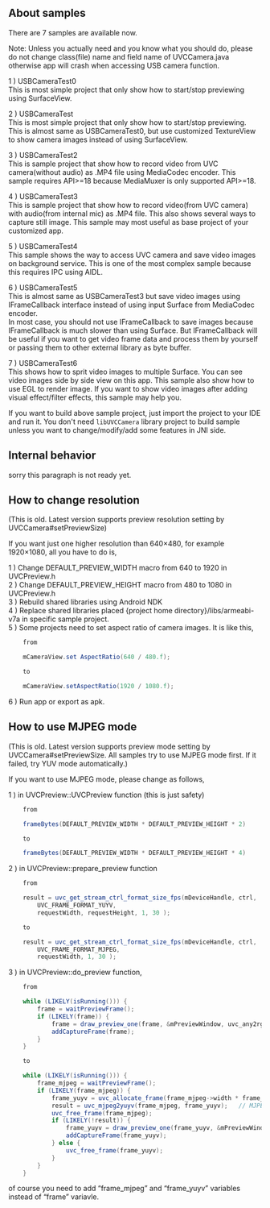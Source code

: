 ## About samples

There are 7 samples are available now.  

Note: Unless you actually need and you know what you should do, please do not change class(file) name and field name of UVCCamera.java otherwise app will crash when accessing USB camera function.

1 ) USBCameraTest0  
This is most simple project that only show how to start/stop previewing using SurfaceView.  

2 ) USBCameraTest  
This is most simple project that only show how to start/stop previewing. This is almost same as USBCameraTest0, but use customized TextureView to show camera images instead of using SurfaceView.  

3 ) USBCameraTest2  
This is sample project that show how to record video from UVC camera(without audio) as .MP4 file using MediaCodec encoder. This sample requires API>=18 because MediaMuxer is only supported API>=18.  

4 ) USBCameraTest3  
This is sample project that show how to record video(from UVC camera) with audio(from internal mic) as .MP4 file. This also shows several ways to capture still image.  This sample may most useful as base project of your customized app.  

5 ) USBCameraTest4  
This sample shows the way to access UVC camera and save video images on background service. This is one of the most complex sample because this requires IPC using AIDL.  

6 ) USBCameraTest5  
This is almost same as USBCameraTest3 but save video images using IFrameCallback interface instead of using input Surface from MediaCodec encoder.  
In most case, you should not use IFrameCallback to save images because IFrameCallback is much slower than using Surface. But IFrameCallback will be useful if you want to get video frame data and process them by yourself or passing them to other external library as byte buffer.  

7 ) USBCameraTest6  
This shows how to sprit video images to multiple Surface. You can see video images side by side view on this app. This sample also show how to use EGL to render image. If you want to show video images after adding visual effect/filter effects, this sample may help you.  


If you want to build above sample project, just import the project to your IDE and run it. You don't need `libUVCCamera` library project to build sample unless you want to change/modify/add some features in JNI side.  

## Internal behavior
sorry this paragraph is not ready yet.  

## How to change resolution
(This is old. Latest version supports preview resolution setting by UVCCamera#setPreviewSize)

If you want just one higher resolution than 640×480, for example 1920×1080, all you have to do is,

1 ) Change DEFAULT_PREVIEW_WIDTH macro from 640 to 1920 in UVCPreview.h  
2 ) Change DEFAULT_PREVIEW_HEIGHT macro from 480 to 1080 in UVCPreview.h  
3 ) Rebuild shared libraries using Android NDK  
4 ) Replace shared libraries placed {project home directory}/libs/armeabi-v7a in specific sample project.  
5 ) Some projects need to set aspect ratio of camera images. It is like this,  
``` java
    from

    mCameraView.set AspectRatio(640 / 480.f);

    to

    mCameraView.setAspectRatio(1920 / 1080.f);
```
6 ) Run app or export as apk.  

## How to use MJPEG mode
(This is old. Latest version supports preview mode setting by UVCCamera#setPreviewSize. All samples try to use MJPEG mode first. If it failed, try YUV mode automatically.)

If you want to use MJPEG mode, please change as follows,

1 ) in UVCPreview::UVCPreview function (this is just safety)  
``` java
    from

    frameBytes(DEFAULT_PREVIEW_WIDTH * DEFAULT_PREVIEW_HEIGHT * 2)

    to

    frameBytes(DEFAULT_PREVIEW_WIDTH * DEFAULT_PREVIEW_HEIGHT * 4)
```
2 ) in UVCPreview::prepare_preview function  
``` java
    from

    result = uvc_get_stream_ctrl_format_size_fps(mDeviceHandle, ctrl,
        UVC_FRAME_FORMAT_YUYV,  
        requestWidth, requestHeight, 1, 30 );

    to  

    result = uvc_get_stream_ctrl_format_size_fps(mDeviceHandle, ctrl,
        UVC_FRAME_FORMAT_MJPEG,
        requestWidth, 1, 30 );  
```
3 ) in UVCPreview::do_preview function,  
``` java
    from  

    while (LIKELY(isRunning())) {
        frame = waitPreviewFrame();
        if (LIKELY(frame)) {
            frame = draw_preview_one(frame, &mPreviewWindow, uvc_any2rgbx, 4);
            addCaptureFrame(frame);
        }
    }

    to  

    while (LIKELY(isRunning())) {
        frame_mjpeg = waitPreviewFrame();
        if (LIKELY(frame_mjpeg)) {
            frame_yuyv = uvc_allocate_frame(frame_mjpeg->width * frame_mjpeg->height * 2);
            result = uvc_mjpeg2yuyv(frame_mjpeg, frame_yuyv);	// MJPEG => yuyv
            uvc_free_frame(frame_mjpeg);
            if (LIKELY(!result)) {
                frame_yuyv = draw_preview_one(frame_yuyv, &mPreviewWindow, uvc_any2rgbx, 4);
                addCaptureFrame(frame_yuyv);
            } else {
                uvc_free_frame(frame_yuyv);
            }
        }
    }
```  
of course you need to add “frame_mjpeg” and “frame_yuyv” variables instead of “frame” variavle.